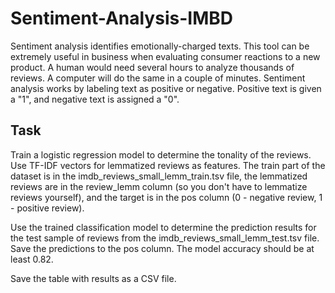 # Sentiment-Analysis-IMBD

Sentiment analysis identifies emotionally-charged texts. This tool can be extremely useful in business when evaluating consumer reactions to a new product. A human would need several hours to analyze thousands of reviews. A computer will do the same in a couple of minutes.
Sentiment analysis works by labeling text as positive or negative. Positive text is given a "1", and negative text is assigned a "0".

## Task
Train a logistic regression model to determine the tonality of the reviews. Use TF-IDF vectors for lemmatized reviews as features.
The train part of the dataset is in the imdb_reviews_small_lemm_train.tsv file, the lemmatized reviews are in the review_lemm column (so you don't have to lemmatize reviews yourself), and the target is in the pos column (0 - negative review, 1 - positive review).

Use the trained classification model to determine the prediction results for the test sample of reviews from the imdb_reviews_small_lemm_test.tsv file. Save the predictions to the pos column. The model accuracy should be at least 0.82.

Save the table with results as a CSV file. 
